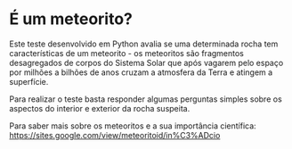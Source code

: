 # É um meteorito? 
Este teste desenvolvido em Python avalia se uma determinada rocha tem características de um meteorito - os meteoritos são fragmentos desagregados de corpos do Sistema Solar que após vagarem pelo espaço por milhões a bilhões de anos cruzam a atmosfera da Terra e atingem a superfície. 

Para realizar o teste basta responder algumas perguntas simples sobre os aspectos do interior e exterior da rocha suspeita. 

Para saber mais sobre os meteoritos e a sua importância científica:
https://sites.google.com/view/meteoritoid/in%C3%ADcio 
